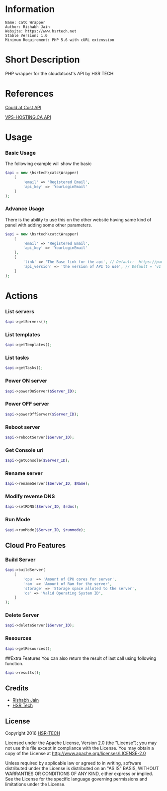 # Information
```
Name: CatC Wrapper
Author: Rishabh Jain
Website: https://www.hsrtech.net
Stable Version: 1.0
Minimum Requirement: PHP 5.6 with cURL extenssion
```
# Short Description
PHP wrapper for the cloudatcost's API by HSR TECH

# References
[Could at Cost API](https://github.com/cloudatcost/api)

[VPS-HOSTING.CA API](https://panel.vps-hosting.ca/api-details.php)

# Usage

### Basic Usage
The following example will show the basic
```php
$api = new \hsrtech\catc\Wrapper(
    [
        'email' => 'Registered Email',
        'api_key' => 'YourLoginEmail'
    ]
);
```
### Advance Usage
There is the ability to use this on the other website having same kind of panel with adding some other parameters.
```php
$api = new \hsrtech\catc\Wrapper(
    [
        'email' => 'Registered Email',
        'api_key' => 'YourLoginEmail'
    ],
    [
        'link' => 'The Base link for the api', // Default:  https://panel.cloudatcost.com/api
        'api_version' => 'the version of API to use', // Default = 'v1'
    ]
);

```
# Actions
### List servers
```php
$api->getServers();
```

### List templates
```php
$api->getTemplates();
```

### List tasks
```php
$api->getTasks();
```

### Power ON server
```php
$api->powerOnServer($Server_ID);
```

### Power OFF server
```php
$api->powerOffServer($Server_ID);
```

### Reboot server
```php
$api->rebootServer($Server_ID);
```

### Get Console url
```php
$api->getConsole($Server_ID);
```

### Rename server
```php
$api->renameServer($Server_ID, $Name);
```

### Modify reverse DNS
```php
$api->setRDNS($Server_ID, $rdns);
```

### Run Mode
```php
$api->runMode($Server_ID, $runmode);
```
##
## Cloud Pro Features

### Build Server
```php
$api->buildServer(
    [
        'cpu' => 'Amount of CPU cores for server',
        'ram' => 'Amount of Ram for the server',
        'storage' => 'Storage space alloted to the server',
        'os' => 'Valid Operating System ID',
    ]
);
```
### Delete Server
```php
$api->deleteServer($Server_ID);
```

### Resources
```php
$api->getResources();
```

##Extra Features
You can also return the result of last call using following function.
```php
$api->results();
```
## Credits
- [Rishabh Jain](https://www.fb.com/jrishbah55)
- [HSR Tech](https://github.com/hsrtech)

## License

  Copyright 2016 [HSR-TECH](https://www.hsrtech.net)

   Licensed under the Apache License, Version 2.0 (the "License");
   you may not use this file except in compliance with the License.
   You may obtain a copy of the License at
     http://www.apache.org/licenses/LICENSE-2.0

   Unless required by applicable law or agreed to in writing, software
   distributed under the License is distributed on an "AS IS" BASIS,
   WITHOUT WARRANTIES OR CONDITIONS OF ANY KIND, either express or implied.
   See the License for the specific language governing permissions and
   limitations under the License.